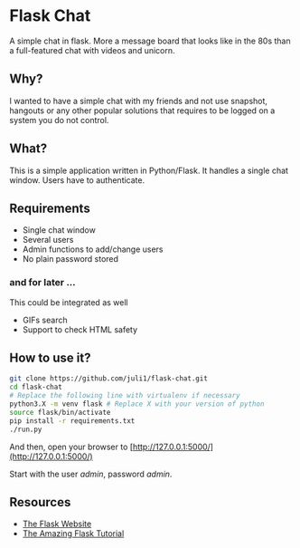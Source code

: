# Flask Chat
A simple chat in flask. More a message board that looks like
in the 80s than a full-featured chat with videos and unicorn.


## Why?
I wanted to have a simple chat with my friends and 
not use snapshot, hangouts or any other popular solutions
that requires to be logged on a system you do not control.

## What?
This is a simple application written in Python/Flask.
It handles a single chat window. Users have to authenticate.

## Requirements
* Single chat window
* Several users
* Admin functions to add/change users
* No plain password stored

### and for later ...
This could be integrated as well
* GIFs search
* Support to check HTML safety

## How to use it?
```bash
git clone https://github.com/juli1/flask-chat.git
cd flask-chat
# Replace the following line with virtualenv if necessary
python3.X -m venv flask # Replace X with your version of python
source flask/bin/activate
pip install -r requirements.txt
./run.py
```

And then, open your browser to [http://127.0.0.1:5000/](http://127.0.0.1:5000/)

Start with the user *admin*, password *admin*.

## Resources
* [The Flask Website](http://flask.pocoo.org/)
* [The Amazing Flask Tutorial](https://blog.miguelgrinberg.com/post/the-flask-mega-tutorial-part-i-hello-world)